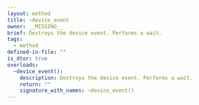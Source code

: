```yaml
---
layout: method
title: ~device_event
owner: __MISSING__
brief: Destroys the device event. Performs a wait.
tags:
  - method
defined-in-file: ""
is_dtor: true
overloads:
  ~device_event():
    description: Destroys the device event. Performs a wait.
    return: ""
    signature_with_names: ~device_event()
---
```

